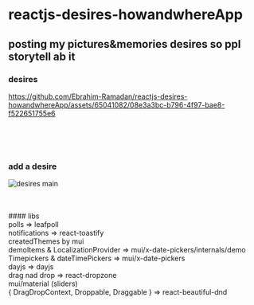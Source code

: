 # reactjs-desires-howandwhereApp
## posting my pictures&amp;memories desires so ppl storytell ab it



### desires<br>

https://github.com/Ebrahim-Ramadan/reactjs-desires-howandwhereApp/assets/65041082/08e3a3bc-b796-4f97-bae8-f522651755e6 <br>

<br>
<br>
<br>


### add a desire<br>

![desires main](https://github.com/Ebrahim-Ramadan/reactjs-desires-howandwhereApp/assets/65041082/e73b3cf3-a45f-4381-b2cc-2df99bf6b4c4) <br>

<br>
<br>
#### libs
<br>
polls => leafpoll<br>
notifications => react-toastify<br>
createdThemes by mui<br>
demoItems & LocalizationProvider => mui/x-date-pickers/internals/demo<br>
Timepickers & dateTimePickers => mui/x-date-pickers<br>
dayjs => dayjs<br>
drag nad drop => react-dropzone<br>
mui/material (sliders)<br>
{ DragDropContext, Droppable, Draggable } => react-beautiful-dnd<br>

